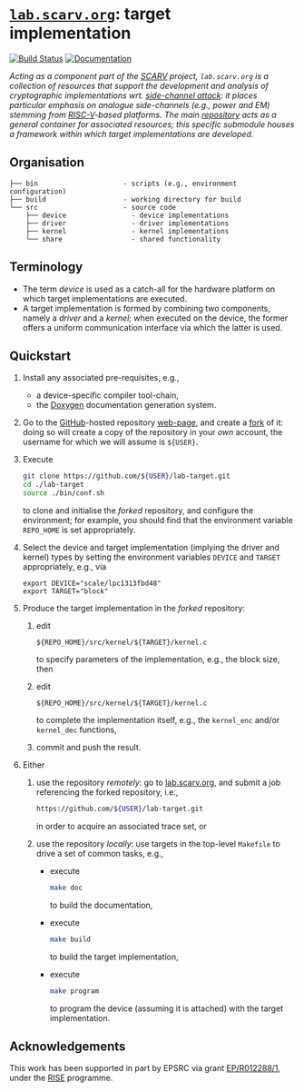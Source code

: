 # [`lab.scarv.org`](https://github.com/scarv/lab.scarv.org.git): target implementation

<!--- -------------------------------------------------------------------- --->

[![Build Status](https://travis-ci.com/scarv/lab-target.svg)](https://travis-ci.com/scarv/lab-target)
[![Documentation](https://codedocs.xyz/scarv/lab-target.svg)](https://codedocs.xyz/scarv/lab-target)

<!--- -------------------------------------------------------------------- --->

*Acting as a component part of the
[SCARV](https://github.com/scarv)
project,
`lab.scarv.org` is a collection of resources that support the
development and analysis of cryptographic implementations wrt.
[side-channel attack](https://en.wikipedia.org/wiki/Side-channel_attack):
it places particular emphasis on analogue side-channels (e.g.,
power and EM) stemming from
[RISC-V](https://riscv.org)-based
platforms.
The main
[repository](https://github.com/scarv/lab.scarv.org)
acts as a general container for associated resources;
this specific submodule houses
a framework within which target implementations are developed.*

<!--- -------------------------------------------------------------------- --->

## Organisation

```
├── bin                     - scripts (e.g., environment configuration)
├── build                   - working directory for build
└── src                     - source code
    ├── device                - device implementations
    ├── driver                - driver implementations
    ├── kernel                - kernel implementations
    └── share                 - shared functionality
```

<!--- -------------------------------------------------------------------- --->

## Terminology

- The term *device* is used as a catch-all for the hardware platform on 
  which target implementations are executed.
- A target implementation is formed by combining two components, namely
  a *driver* and a *kernel*; when executed on the device, the former 
  offers a uniform communication interface via which the latter is used.

<!--- -------------------------------------------------------------------- --->

## Quickstart

1. Install any associated pre-requisites, e.g.,

   - a device-specific compiler tool-chain,
   - the
     [Doxygen](http://www.doxygen.nl)
     documentation generation system.

2. Go to the 
   [GitHub](https://github.com)-hosted
   repository
   [web-page](https://github.com/scarv/lab-target),
   and create a
   [fork](https://guides.github.com/activities/forking) 
   of it: doing so will create a copy of the repository in your *own* 
   account, the username for which we will assume is `${USER}`.

3. Execute

   ```sh
   git clone https://github.com/${USER}/lab-target.git
   cd ./lab-target
   source ./bin/conf.sh
   ```

   to clone and initialise the *forked* repository,
   and configure the environment;
   for example, you should find that the environment variable
   `REPO_HOME`
   is set appropriately.

4. Select the device and target implementation (implying the driver 
   and kernel) types by setting the environment variables
   `DEVICE`
   and
   `TARGET`
   appropriately, 
   e.g., via

   ```
   export DEVICE="scale/lpc1313fbd48"
   export TARGET="block"
   ```

5. Produce the target implementation in the *forked* repository:

   1. edit

      ```
      ${REPO_HOME}/src/kernel/${TARGET}/kernel.c
      ```

      to specify parameters of the implementation, 
      e.g., the block size,
      then

   2. edit

      ```
      ${REPO_HOME}/src/kernel/${TARGET}/kernel.c
      ```

      to complete the implementation itself, 
      e.g., the `kernel_enc` and/or `kernel_dec` functions,

   3. commit and push the result.

6. Either

   1. use the repository *remotely*:
      go to 
      [lab.scarv.org](https://lab.scarv.org),
      and submit a job referencing the forked repository, i.e.,

      ```sh
      https://github.com/${USER}/lab-target.git
      ```

      in order to acquire an associated trace set,
      or

   2. use the repository  *locally*:
      use targets in the top-level `Makefile` to drive a set of
      common tasks, e.g.,

      - execute

        ```sh
        make doc
        ```

        to build the documentation,

      - execute

        ```sh
        make build
        ```

        to build the target implementation,

      - execute

        ```sh
        make program
        ```

        to program the device (assuming it is attached) with the 
        target implementation.

<!--- -------------------------------------------------------------------- --->

## Acknowledgements

This work has been supported in part by EPSRC via grant 
[EP/R012288/1](https://gow.epsrc.ukri.org/NGBOViewGrant.aspx?GrantRef=EP/R012288/1),
under the [RISE](http://www.ukrise.org) programme.

<!--- -------------------------------------------------------------------- --->
